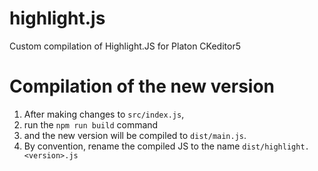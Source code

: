 # highlight.js
Custom compilation of Highlight.JS for Platon CKeditor5

# Compilation of the new version
1. After making changes to `src/index.js`,
2. run the `npm run build` command
3. and the new version will be compiled to `dist/main.js`.
4. By convention, rename the compiled JS to the name `dist/highlight.<version>.js`
